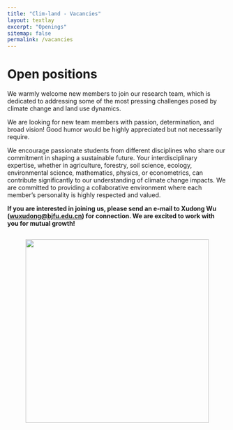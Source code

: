```yaml
---
title: "Clim-land - Vacancies"
layout: textlay
excerpt: "Openings"
sitemap: false
permalink: /vacancies
---
```


# Open positions

We warmly welcome new members to join our research team, which is dedicated to addressing some of the most pressing challenges posed by climate change and land use dynamics.

We are looking for new team members with passion, determination, and broad vision! Good humor would be highly appreciated but not necessarily require. 

We encourage passionate students from different disciplines who share our commitment in shaping a sustainable future. Your interdisciplinary expertise, whether in agriculture, forestry, soil science, ecology, environmental science, mathematics, physics, or econometrics, can contribute significantly to our understanding of climate change impacts. We are committed to providing a collaborative environment where each member’s personality is highly respected and valued.

**If you are interested in joining us, please send an e-mail to Xudong Wu (<a href="mailto:wuxudong@bjfu.edu.cn">wuxudong@bjfu.edu.cn</a>) for connection. We are excited to work with you for mutual growth!**

<div style="text-align: center;"> <!-- 将包裹figure的div设置为文本居中 -->
  <figure class="fourth" style="display: inline-block;"> <!-- 设置figure为行内块以便整体居中 -->
    <img src="{{ site.url }}{{ site.baseurl }}/images/welcome.JPG" style="width: 420px; margin-bottom: 20px;"> <!-- 移除了display:block和margin:auto -->
  </figure>
</div>